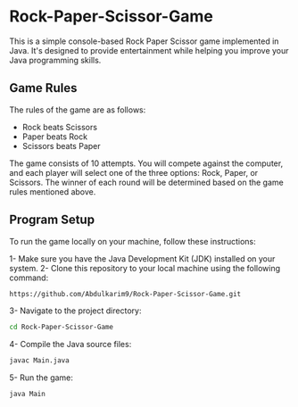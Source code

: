 # Rock-Paper-Scissor-Game

This is a simple console-based Rock Paper Scissor game implemented in Java. 
It's designed to provide entertainment while helping you improve your Java programming skills.

## Game Rules
The rules of the game are as follows:
<ul>
  <li>Rock beats Scissors</li>
  <li>Paper beats Rock</li>
  <li>Scissors beats Paper</li>
</ul>


The game consists of 10 attempts. You will compete against the computer, and each player will select one of the three options: Rock, Paper, or Scissors. 
The winner of each round will be determined based on the game rules mentioned above.

## Program Setup
To run the game locally on your machine, follow these instructions:

1- Make sure you have the Java Development Kit (JDK) installed on your system.
2- Clone this repository to your local machine using the following command:
```bash
https://github.com/Abdulkarim9/Rock-Paper-Scissor-Game.git
```
3- Navigate to the project directory:
```bash
cd Rock-Paper-Scissor-Game
```
4- Compile the Java source files:
```bash
javac Main.java
```
5- Run the game:
```bash
java Main
```
